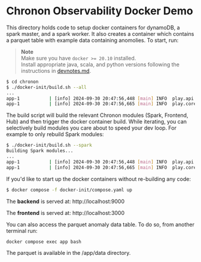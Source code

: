 # Chronon Observability Docker Demo

This directory holds code to setup docker containers for dynamoDB, a spark master, and a spark worker. It also creates a container which contains a parquet table with example data containing anomolies. To start, run:

> **Note**  
> Make sure you have `docker >= 20.10` installed.  
> Install appropriate java, scala, and python versions following the instructions in [devnotes.md](../devnotes.md#install-appropriate-java-scala-and-python-versions).

```bash
$ cd chronon
$ ./docker-init/build.sh --all
...
app-1           | [info] 2024-09-30 20:47:56,448 [main] INFO  play.api.Play - Application started (Prod) (no global state)
app-1           | [info] 2024-09-30 20:47:56,665 [main] INFO  play.core.server.PekkoHttpServer - Listening for HTTP on /[0:0:0:0:0:0:0:0]:9000
```

The build script will build the relevant Chronon modules (Spark, Frontend, Hub) and then trigger the docker container build. While iterating, you can selectively
build modules you care about to speed your dev loop. For example to only rebuild Spark modules:

```bash
$ ./docker-init/build.sh --spark
Building Spark modules...
...
app-1           | [info] 2024-09-30 20:47:56,448 [main] INFO  play.api.Play - Application started (Prod) (no global state)
app-1           | [info] 2024-09-30 20:47:56,665 [main] INFO  play.core.server.PekkoHttpServer - Listening for HTTP on /[0:0:0:0:0:0:0:0]:9000
```

If you'd like to start up the docker containers without re-building any code:

```bash
$ docker compose -f docker-init/compose.yaml up
```

The **backend** is served at: http://localhost:9000

The **frontend** is served at: http://localhost:3000

You can also access the parquet anomaly data table. To do so, from another terminal run:

`docker compose exec app bash`

The parquet is available in the /app/data directory.
